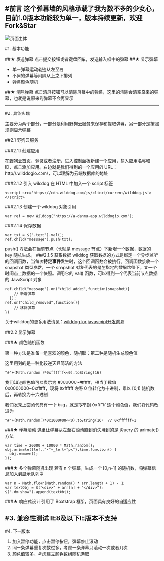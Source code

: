 #前言
这个弹幕墙的风格承载了我为数不多的少女心，目前1.0版本功能较为单一，版本持续更新，欢迎 Fork&Star
-----
![页面主体](http://img.blog.csdn.net/20170225141932431?watermark/2/text/aHR0cDovL2Jsb2cuY3Nkbi5uZXQvaHlyX2lp/font/5a6L5L2T/fontsize/400/fill/I0JBQkFCMA==/dissolve/70/gravity/SouthEast)

#1. 基本功能

##★ 发送弹幕
点击提交按钮或者键盘回车，发送输入框中的弹幕
##★ 显示弹幕

 - 单一弹幕运动轨迹从左至右  
 - 不同的弹幕等间隔从上之下排列
 - 弹幕颜色随机

##★ 清除弹幕
 点击清屏按钮可以清除屏幕中的弹幕，这里的清除会清空原来的弹幕，也就是说原来的弹幕不会再显示

---

#2. 具体实现

主要分为两个部分，一部分是利用野狗云服务来保存和提取弹幕，另一部分是按照规则显示弹幕

##2.1 野狗云服务                                                                                            

###2.1.1 创建应用

在[野狗云首页](https://www.wilddog.com/)，登录或者注册，进入控制面板新建一个应用，输入应用名称和 ID，点击添加应用。右边就是我们得到的一个应用的 URL：http//<appid>.wilddogio.com/，可以理解为云端数据库的地址

###2.1.2 引入 wilddog
在 HTML 中加入一个 script 标签
```
<script src='https://cdn.wilddog.com/js/client/current/wilddog.js'></script>
```
###2.1.3 创建一个 wilddog 对象引用

```
var ref = new Wilddog("https://a-danmu-app.wilddogio.com"); 
```
###2.1.4 保存数据

```
var txt = $(".text").val();
ref.child("message").push(txt);
```
push() 方法会在当前节点（也就是 message 节点）下新增一个数据，数据的 key 随机生成。
###2.1.5 获取数据
wilddog 获取数据的方式是绑定一个异步监听的回调函数，当每次**特定事件**发生时，这个回调函数会被执行。回调函数接收一个 snapshot 类型参数，一个 snapshot 对象代表的是在指定的数据路径下，某一个时间点上数据的一个快照。调用它的 val() 函数，可以得到一个代表当前节点数据的 JavaScript 对象

```
ref.child("message").on("child_added",function(snapshot){
    // 新增弹幕
  });
ref.on("child_removed",function(){
    // 移除弹幕
})
```
关于wilddog的更多用法请见：[wilddog for javascript开发向导](https://wenku.baidu.com/view/900c2b556bec0975f565e20a.html)

##2.2 显示弹幕

###★ 颜色随机函数

第一种方法是准备一组喜欢的颜色，随机取；第二种是随机生成颜色值

这里用到的是一种比较逆天且简洁的方法

```
"#"+(Math.random()*0xffffff<<0).toString(16)
```
我们知道颜色值可以表示为 #000000~#ffffff，相当于数值 0x0000000~0xffffff，现将 0xffffff 左移 0 位转化为十进制，乘以 [0,1)     随机数后，再转换为十六进制

我们发现上面的代码有一个 bug，就是取不到 0xffffff 这个颜色值，我们将代码改进为

```
"#"+(Math.random()*0x1000000<<0).toString(16)  // 0xffffff+1
```

###★ 弹幕滚动
这里让弹幕从左至右滚动直到消失用到的是 jQuery 的 animate() 方法

```
var time = 20000 + 10000 * Math.random();
obj.animate({left:"-"+_left+"px"},time,function() {
  obj.remove();
});
```


###★  多个弹幕随机出现
若有 n 个弹幕，生成一个 [0,n-1] 的随机数，将弹幕信息加入到显示队列中
```
var n = Math.floor(Math.random() * arr.length + 1) - 1;
var textObj = $("<div>" + arr[n] + "</div>");
$(".dm_show").append(textObj);
```
###★ 响应式设计
引用了 Bootstrap 框架，页面具有良好的自适应性

#3. 兼容性测试
IE8及以下IE版本不支持
---

#4. 下一版本

 1. 加入暂停功能，点击暂停按钮，弹幕停止滚动
 2. 同一条弹幕重复次数过多，考虑一条弹幕只滚动一次或者几次
 3. 颜色值较多，考虑建立颜色数组随机选取
